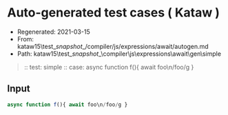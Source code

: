 # Auto-generated test cases ( Kataw )
- Regenerated: 2021-03-15
- From: kataw15\test\__snapshot__/compiler/js/expressions/await/autogen.md
- Path: kataw15\test\__snapshot__\compiler\js\expressions\await\gen\simple
> :: test: simple
> :: case: async function f(){ await foo\n/foo/g }
## Input

`````js
async function f(){ await foo\n/foo/g }
`````
